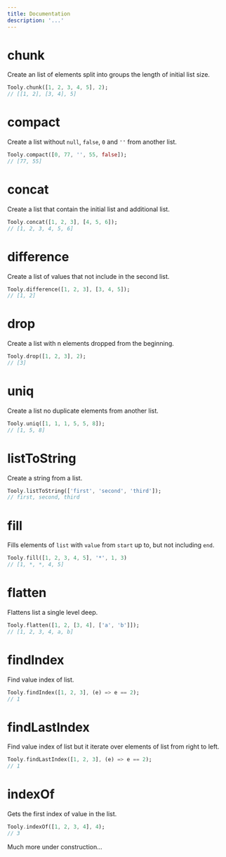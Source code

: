 ```yaml
---
title: Documentation
description: '...'
---
```


# chunk

Create an list of elements split into groups the length of initial list size.

```dart
Tooly.chunk([1, 2, 3, 4, 5], 2);
// [[1, 2], [3, 4], 5]
```

# compact

Create a list without `null`, `false`, `0` and `''` from another list. 

```dart
Tooly.compact([0, 77, '', 55, false]);
// [77, 55]
```

# concat

Create a list that contain the initial list and additional list.

```dart
Tooly.concat([1, 2, 3], [4, 5, 6]);
// [1, 2, 3, 4, 5, 6]
```

# difference

Create a list of values that not include in the second list.
```dart
Tooly.difference([1, 2, 3], [3, 4, 5]);
// [1, 2]
```

# drop

Create a list with n elements dropped from the beginning.
```dart
Tooly.drop([1, 2, 3], 2);
// [3]
```

# uniq

Create a list no duplicate elements from another list.

```dart
Tooly.uniq([1, 1, 1, 5, 5, 8]);
// [1, 5, 8]
```

# listToString

Create a string from a list.

```dart
Tooly.listToString(['first', 'second', 'third']);
// first, second, third
```

# fill

Fills elements of `list` with `value` from `start` up to, but not including `end`.

```dart
Tooly.fill([1, 2, 3, 4, 5], '*', 1, 3)
// [1, *, *, 4, 5]
```

# flatten

Flattens list a single level deep.

```dart
Tooly.flatten([1, 2, [3, 4], ['a', 'b']]);
// [1, 2, 3, 4, a, b]
```

# findIndex

Find value index of list.

```dart
Tooly.findIndex([1, 2, 3], (e) => e == 2);
// 1
```

# findLastIndex

Find value index of list but it iterate over elements of list from right to left.

```dart
Tooly.findLastIndex([1, 2, 3], (e) => e == 2);
// 1
```

# indexOf

Gets the first index of value in the list.

```dart
Tooly.indexOf([1, 2, 3, 4], 4);
// 3
```


Much more under construction...